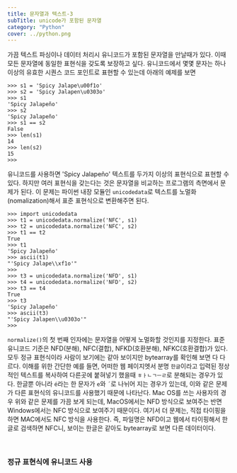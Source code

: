 ```yaml
---
title: 문자열과 텍스트-3
subTitle: unicode가 포함된 문자열 
category: "Python"
cover: ../python.png
---
```

가끔 텍스트 파싱이나 데이터 처리시 유니코드가 포함된 문자열을 만날때가 있다. 이때 모든 문자열에 동일한 표현식을 갖도록 보장하고 싶다. 유니코드에서 몇몇 문자는 하나 이상의 유효한 시퀀스 코드 포인트로 표현할 수 있는데 아래의 예제를 보면
```
>>> s1 = 'Spicy Jalape\u00f1o'
>>> s2 = 'Spicy Jalapen\u0303o'
>>> s1
'Spicy Jalapeño'
>>> s2
'Spicy Jalapeño'
>>> s1 == s2
False
>>> len(s1)
14
>>> len(s2)
15
>>> 
```
유니코드를 사용하면 'Spicy Jalapeño' 텍스트를 두가지 이상의 표현식으로 표현할 수 있다. 하지만 여러 표현식을 갖는다는 것은 문자열을 비교하는 프로그램의 측면에서 문제가 된다. 이 문제는 파이썬 내장 모듈인 `unicodedata`로 텍스트를 노멀화(nomalization)해서 표준 표현식으로 변환해주면 된다.
```
>>> import unicodedata
>>> t1 = unicodedata.normalize('NFC', s1)
>>> t2 = unicodedata.normalize('NFC', s2)
>>> t1 == t2
True
>>> t1
'Spicy Jalapeño'
>>> ascii(t1)
"'Spicy Jalape\\xf1o'"
>>> 
>>> t3 = unicodedata.normalize('NFD', s1)
>>> t4 = unicodedata.normalize('NFD', s2)
>>> t3 == t4
True
>>> t3
'Spicy Jalapeño'
>>> ascii(t3)
"'Spicy Jalapen\\u0303o'"
>>>
```
`normalize()`의 첫 번째 인자에는 문자열을 어떻게 노멀화할 것인지를 지정한다. 표준 유니코드 기준은 NFD(분해), NFC(결합), NFKD(호환분해), NFKC(호환결합)가 있다. 모두 정규 표현식이라 사람이 보기에는 같아 보이지만 bytearray를 확인해 보면 다 다르다. 이해를 위한 간단한 예를 들면, 어떠한 웹 페이지엣서 분명 `한글`이라고 입력된 정상적인 텍스트를 복사하여 다른곳에 붙혀넣기 했을때 `ㅎㅏㄴㄱㅡㄹ`로 분해되는 경우가 있다. 한글뿐 아니라 `é`라는 한 문자가  `e`와 `´`로 나뉘어 지는 경우가 있는데, 이와 같은 문제가 다른 표현식의 유니코드를 사용했기 때문에 나타난다. Mac OS를 쓰는 사용자의 경우 위와 같은 문제를 가끔 보게 되는데, MacOS에서는 NFD 방식으로 보여주는 반면 Windows에서는 NFC 방식으로 보여주기 때문이다. 여기서 더 문제는, 직접 타이핑을 하면 MAC에서도 NFC 방식을 사용한다. 즉, 파일명은 NFD이고 웹에서 타이핑해서 한글로 검색하면 NFC니, 보이는 한글은 같아도 bytearray로 보면 다른 데이터이다.

<br>


### 정규 표현식에 유니코드 사용